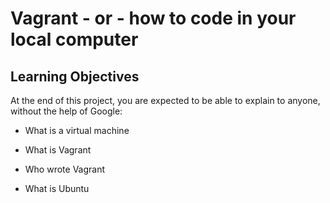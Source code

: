 #  Vagrant - or - how to code in your local computer

## Learning Objectives

At the end of this project, you are expected to be able to explain to anyone, without the help of Google: 

* What is a virtual machine

* What is Vagrant

* Who wrote Vagrant

* What is Ubuntu

